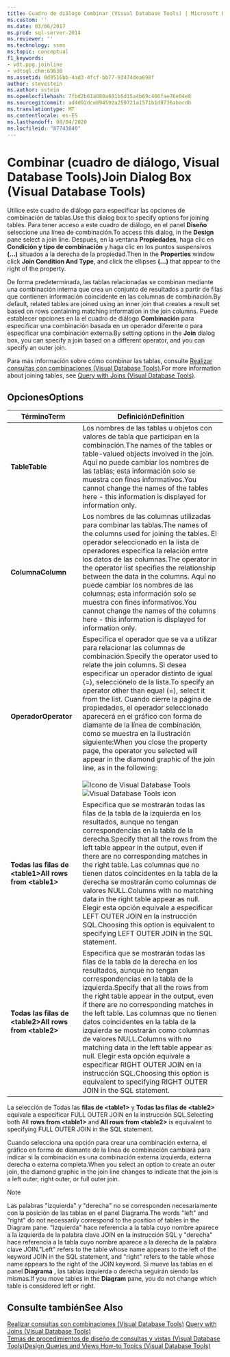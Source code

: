 ```yaml
---
title: Cuadro de diálogo Combinar (Visual Database Tools) | Microsoft Docs
ms.custom: ''
ms.date: 03/06/2017
ms.prod: sql-server-2014
ms.reviewer: ''
ms.technology: ssms
ms.topic: conceptual
f1_keywords:
- vdt.ppg.joinline
- vdtsql.chm:69638
ms.assetid: 0d9516bb-4ad3-4fcf-bb77-93474dea698f
author: stevestein
ms.author: sstein
ms.openlocfilehash: 7fbd2b61a080a681b5d15a4b69c466fae76e04e8
ms.sourcegitcommit: ad4d92dce894592a259721a1571b1d8736abacdb
ms.translationtype: MT
ms.contentlocale: es-ES
ms.lasthandoff: 08/04/2020
ms.locfileid: "87743840"
---
```

# <a name="join-dialog-box-visual-database-tools"></a><span data-ttu-id="1b9db-102">Combinar (cuadro de diálogo, Visual Database Tools)</span><span class="sxs-lookup"><span data-stu-id="1b9db-102">Join Dialog Box (Visual Database Tools)</span></span>
  <span data-ttu-id="1b9db-103">Utilice este cuadro de diálogo para especificar las opciones de combinación de tablas.</span><span class="sxs-lookup"><span data-stu-id="1b9db-103">Use this dialog box to specify options for joining tables.</span></span> <span data-ttu-id="1b9db-104">Para tener acceso a este cuadro de diálogo, en el panel **Diseño** seleccione una línea de combinación.</span><span class="sxs-lookup"><span data-stu-id="1b9db-104">To access this dialog, in the **Design** pane select a join line.</span></span> <span data-ttu-id="1b9db-105">Después, en la ventana **Propiedades**, haga clic en **Condición y tipo de combinación** y haga clic en los puntos suspensivos **(...)** situados a la derecha de la propiedad.</span><span class="sxs-lookup"><span data-stu-id="1b9db-105">Then in the **Properties** window click **Join Condition And Type**, and click the ellipses **(...)** that appear to the right of the property.</span></span>  
  
 <span data-ttu-id="1b9db-106">De forma predeterminada, las tablas relacionadas se combinan mediante una combinación interna que crea un conjunto de resultados a partir de filas que contienen información coincidente en las columnas de combinación.</span><span class="sxs-lookup"><span data-stu-id="1b9db-106">By default, related tables are joined using an inner join that creates a result set based on rows containing matching information in the join columns.</span></span> <span data-ttu-id="1b9db-107">Puede establecer opciones en la el cuadro de diálogo **Combinación** para especificar una combinación basada en un operador diferente o para especificar una combinación externa.</span><span class="sxs-lookup"><span data-stu-id="1b9db-107">By setting options in the **Join** dialog box, you can specify a join based on a different operator, and you can specify an outer join.</span></span>  
  
 <span data-ttu-id="1b9db-108">Para más información sobre cómo combinar las tablas, consulte [Realizar consultas con combinaciones &#40;Visual Database Tools&#41;](visual-database-tools.md).</span><span class="sxs-lookup"><span data-stu-id="1b9db-108">For more information about joining tables, see [Query with Joins &#40;Visual Database Tools&#41;](visual-database-tools.md).</span></span>  
  
## <a name="options"></a><span data-ttu-id="1b9db-109">Opciones</span><span class="sxs-lookup"><span data-stu-id="1b9db-109">Options</span></span>  
  
|<span data-ttu-id="1b9db-110">**Término**</span><span class="sxs-lookup"><span data-stu-id="1b9db-110">**Term**</span></span>|<span data-ttu-id="1b9db-111">**Definición**</span><span class="sxs-lookup"><span data-stu-id="1b9db-111">**Definition**</span></span>|  
|--------------|--------------------|  
|<span data-ttu-id="1b9db-112">**Table**</span><span class="sxs-lookup"><span data-stu-id="1b9db-112">**Table**</span></span>|<span data-ttu-id="1b9db-113">Los nombres de las tablas u objetos con valores de tabla que participan en la combinación.</span><span class="sxs-lookup"><span data-stu-id="1b9db-113">The names of the tables or table-valued objects involved in the join.</span></span> <span data-ttu-id="1b9db-114">Aquí no puede cambiar los nombres de las tablas; esta información solo se muestra con fines informativos.</span><span class="sxs-lookup"><span data-stu-id="1b9db-114">You cannot change the names of the tables here - this information is displayed for information only.</span></span>|  
|<span data-ttu-id="1b9db-115">**Columna**</span><span class="sxs-lookup"><span data-stu-id="1b9db-115">**Column**</span></span>|<span data-ttu-id="1b9db-116">Los nombres de las columnas utilizadas para combinar las tablas.</span><span class="sxs-lookup"><span data-stu-id="1b9db-116">The names of the columns used for joining the tables.</span></span> <span data-ttu-id="1b9db-117">El operador seleccionado en la lista de operadores especifica la relación entre los datos de las columnas.</span><span class="sxs-lookup"><span data-stu-id="1b9db-117">The operator in the operator list specifies the relationship between the data in the columns.</span></span> <span data-ttu-id="1b9db-118">Aquí no puede cambiar los nombres de las columnas; esta información solo se muestra con fines informativos.</span><span class="sxs-lookup"><span data-stu-id="1b9db-118">You cannot change the names of the columns here - this information is displayed for information only.</span></span>|  
|<span data-ttu-id="1b9db-119">**Operador**</span><span class="sxs-lookup"><span data-stu-id="1b9db-119">**Operator**</span></span>|<span data-ttu-id="1b9db-120">Especifica el operador que se va a utilizar para relacionar las columnas de combinación.</span><span class="sxs-lookup"><span data-stu-id="1b9db-120">Specify the operator used to relate the join columns.</span></span> <span data-ttu-id="1b9db-121">Si desea especificar un operador distinto de igual (=), selecciónelo de la lista.</span><span class="sxs-lookup"><span data-stu-id="1b9db-121">To specify an operator other than equal (=), select it from the list.</span></span> <span data-ttu-id="1b9db-122">Cuando cierre la página de propiedades, el operador seleccionado aparecerá en el gráfico con forma de diamante de la línea de combinación, como se muestra en la ilustración siguiente:</span><span class="sxs-lookup"><span data-stu-id="1b9db-122">When you close the property page, the operator you selected will appear in the diamond graphic of the join line, as in the following:</span></span><br /><br /> <span data-ttu-id="1b9db-123">![Icono de Visual Database Tools](../../database-engine/media//dv3wbii.gif "Icono de Visual Database Tools")</span><span class="sxs-lookup"><span data-stu-id="1b9db-123">![Visual Database Tools icon](../../database-engine/media//dv3wbii.gif "Visual Database Tools icon")</span></span>|  
|<span data-ttu-id="1b9db-124">**Todas las filas de \<table1>**</span><span class="sxs-lookup"><span data-stu-id="1b9db-124">**All rows from \<table1>**</span></span>|<span data-ttu-id="1b9db-125">Especifica que se mostrarán todas las filas de la tabla de la izquierda en los resultados, aunque no tengan correspondencias en la tabla de la derecha.</span><span class="sxs-lookup"><span data-stu-id="1b9db-125">Specify that all the rows from the left table appear in the output, even if there are no corresponding matches in the right table.</span></span> <span data-ttu-id="1b9db-126">Las columnas que no tienen datos coincidentes en la tabla de la derecha se mostrarán como columnas de valores NULL.</span><span class="sxs-lookup"><span data-stu-id="1b9db-126">Columns with no matching data in the right table appear as null.</span></span> <span data-ttu-id="1b9db-127">Elegir esta opción equivale a especificar LEFT OUTER JOIN en la instrucción SQL.</span><span class="sxs-lookup"><span data-stu-id="1b9db-127">Choosing this option is equivalent to specifying LEFT OUTER JOIN in the SQL statement.</span></span>|  
|<span data-ttu-id="1b9db-128">**Todas las filas de \<table2>**</span><span class="sxs-lookup"><span data-stu-id="1b9db-128">**All rows from \<table2>**</span></span>|<span data-ttu-id="1b9db-129">Especifica que se mostrarán todas las filas de la tabla de la derecha en los resultados, aunque no tengan correspondencias en la tabla de la izquierda.</span><span class="sxs-lookup"><span data-stu-id="1b9db-129">Specify that all the rows from the right table appear in the output, even if there are no corresponding matches in the left table.</span></span> <span data-ttu-id="1b9db-130">Las columnas que no tienen datos coincidentes en la tabla de la izquierda se mostrarán como columnas de valores NULL.</span><span class="sxs-lookup"><span data-stu-id="1b9db-130">Columns with no matching data in the left table appear as null.</span></span> <span data-ttu-id="1b9db-131">Elegir esta opción equivale a especificar RIGHT OUTER JOIN en la instrucción SQL.</span><span class="sxs-lookup"><span data-stu-id="1b9db-131">Choosing this option is equivalent to specifying RIGHT OUTER JOIN in the SQL statement.</span></span>|  
  
 <span data-ttu-id="1b9db-132">La selección de Todas las **filas de \<table1>** y **Todas las filas de \<table2>** equivale a especificar FULL OUTER JOIN en la instrucción SQL.</span><span class="sxs-lookup"><span data-stu-id="1b9db-132">Selecting both All **rows from \<table1>** and **All rows from \<table2>** is equivalent to specifying FULL OUTER JOIN in the SQL statement.</span></span>  
  
 <span data-ttu-id="1b9db-133">Cuando selecciona una opción para crear una combinación externa, el gráfico en forma de diamante de la línea de combinación cambiará para indicar si la combinación es una combinación externa izquierda, externa derecha o externa completa.</span><span class="sxs-lookup"><span data-stu-id="1b9db-133">When you select an option to create an outer join, the diamond graphic in the join line changes to indicate that the join is a left outer, right outer, or full outer join.</span></span>  
  
> [!NOTE]  
>  <span data-ttu-id="1b9db-134">Las palabras "izquierda" y "derecha" no se corresponden necesariamente con la posición de las tablas en el panel Diagrama.</span><span class="sxs-lookup"><span data-stu-id="1b9db-134">The words "left" and "right" do not necessarily correspond to the position of tables in the Diagram pane.</span></span> <span data-ttu-id="1b9db-135">"Izquierda" hace referencia a la tabla cuyo nombre aparece a la izquierda de la palabra clave JOIN en la instrucción SQL y "derecha" hace referencia a la tabla cuyo nombre aparece a la derecha de la palabra clave JOIN.</span><span class="sxs-lookup"><span data-stu-id="1b9db-135">"Left" refers to the table whose name appears to the left of the keyword JOIN in the SQL statement, and "right" refers to the table whose name appears to the right of the JOIN keyword.</span></span> <span data-ttu-id="1b9db-136">Si mueve las tablas en el panel **Diagrama** , las tablas izquierda o derecha seguirán siendo las mismas.</span><span class="sxs-lookup"><span data-stu-id="1b9db-136">If you move tables in the **Diagram** pane, you do not change which table is considered left or right.</span></span>  
  
## <a name="see-also"></a><span data-ttu-id="1b9db-137">Consulte también</span><span class="sxs-lookup"><span data-stu-id="1b9db-137">See Also</span></span>  
 <span data-ttu-id="1b9db-138">[Realizar consultas con combinaciones &#40;Visual Database Tools&#41;](visual-database-tools.md) </span><span class="sxs-lookup"><span data-stu-id="1b9db-138">[Query with Joins &#40;Visual Database Tools&#41;](visual-database-tools.md) </span></span>  
 [<span data-ttu-id="1b9db-139">Temas de procedimientos de diseño de consultas y vistas &#40;Visual Database Tools&#41;</span><span class="sxs-lookup"><span data-stu-id="1b9db-139">Design Queries and Views How-to Topics &#40;Visual Database Tools&#41;</span></span>](design-queries-and-views-how-to-topics-visual-database-tools.md)  
  
  
